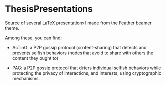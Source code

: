 # ThesisPresentations
Source of several LaTeX presentations I made from the Feather beamer theme. 

Among these, you can find:
- AcTinG: a P2P gossip protocol (content-sharing) that detects and prevents selfish behaviors (nodes that avoid to share with others the content they ought to)

- PAG: a P2P gossip protocol that deters individual selfish behaviors while protecting the privacy of interactions, and interests, using cryptographic mechanisms. 

 
